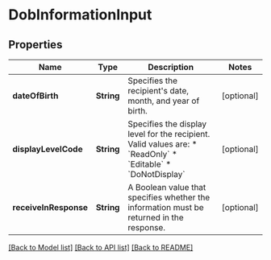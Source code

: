 # DobInformationInput

## Properties
Name | Type | Description | Notes
------------ | ------------- | ------------- | -------------
**dateOfBirth** | **String** | Specifies the recipient&#39;s date, month, and year of birth. | [optional] 
**displayLevelCode** | **String** | Specifies the display level for the recipient. Valid values are: * &#x60;ReadOnly&#x60; * &#x60;Editable&#x60; * &#x60;DoNotDisplay&#x60; | [optional] 
**receiveInResponse** | **String** | A Boolean value that specifies whether the information must be returned in the response. | [optional] 

[[Back to Model list]](../README.md#documentation-for-models) [[Back to API list]](../README.md#documentation-for-api-endpoints) [[Back to README]](../README.md)


